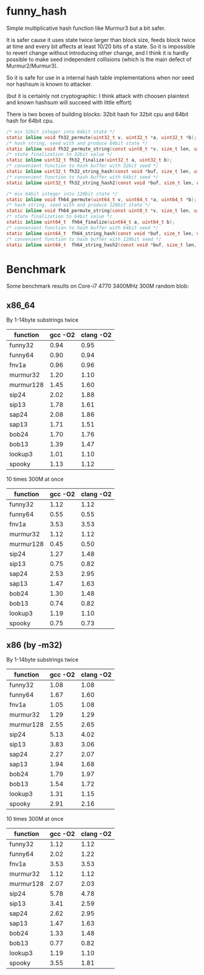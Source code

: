 funny_hash
==========

Simple multiplicative hash function like Murmur3 but a bit safer.

It is safer cause it uses state twice larger than block size, feeds block twice at time and every bit affects at least 10/20 bits of a state. So it is impossible to revert change without introducing other change, and I think it is hardly possible to make seed independent collisions (which is the main defect of Murmur2/Murmur3).

So it is safe for use in a internal hash table implementations when nor seed nor hashsum is known to attacker.

(but it is certainly not cryptographic: I think attack with choosen plaintext and known hashsum will succeed
with little effort)

There is two boxes of building blocks: 32bit hash for 32bit cpu and 64bit hash for 64bit cpu.

````C
/* mix 32bit integer into 64bit state */
static inline void fh32_permute(uint32_t v, uint32_t *a, uint32_t *b);
/* hash string, seed with and produce 64bit state */
static inline void fh32_permute_string(const uint8_t *v, size_t len, uint32_t *a, uint32_t *b);
/* state finalization to 32bit value */
static inline uint32_t fh32_finalize(uint32_t a, uint32_t b);
/* convenient function to hash buffer with 32bit seed */
static inline uint32_t fh32_string_hash(const void *buf, size_t len, uint32_t seed);
/* convenient function to hash buffer with 64bit seed */
static inline uint32_t fh32_string_hash2(const void *buf, size_t len, uint32_t seed1, uint32_t seed2);

/* mix 64bit integer into 128bit state */
static inline void fh64_permute(uint64_t v, uint64_t *a, uint64_t *b);
/* hash string, seed with and produce 128bit state */
static inline void fh64_permute_string(const uint8_t *v, size_t len, uint64_t *a, uint64_t *b);
/* state finalization to 64bit value */
static inline uint64_t  fh64_finalize(uint64_t a, uint64_t b);
/* convenient function to hash buffer with 64bit seed */
static inline uint64_t  fh64_string_hash(const void *buf, size_t len, uint64_t seed);
/* convenient function to hash buffer with 128bit seed */
static inline uint64_t  fh64_string_hash2(const void *buf, size_t len, uint64_t seed1, uint64_t seed2);
````

Benchmark
=========

Some benchmark results on Core-i7 4770 3400MHz 300M random blob:

x86_64
------

By 1-14byte substrings twice

function  | gcc -O2 | clang -O2
----------|---------|----------
funny32   |   0.94  |   0.95
funny64   |   0.90  |   0.94
fnv1a     |   0.96  |   0.96
murmur32  |   1.20  |   1.10
murmur128 |   1.45  |   1.60
sip24     |   2.02  |   1.88
sip13     |   1.78  |   1.61
sap24     |   2.08  |   1.86
sap13     |   1.71  |   1.51
bob24     |   1.70  |   1.76
bob13     |   1.39  |   1.47
lookup3   |   1.01  |   1.10
spooky    |   1.13  |   1.12

10 times 300M at once

function  | gcc -O2 | clang -O2
----------|---------|----------
funny32   |   1.12  |   1.12
funny64   |   0.55  |   0.55
fnv1a     |   3.53  |   3.53
murmur32  |   1.12  |   1.12
murmur128 |   0.45  |   0.50
sip24     |   1.27  |   1.48
sip13     |   0.75  |   0.82
sap24     |   2.53  |   2.95
sap13     |   1.47  |   1.63
bob24     |   1.30  |   1.48
bob13     |   0.74  |   0.82
lookup3   |   1.19  |   1.10
spooky    |   0.75  |   0.73

x86 (by -m32)
-------------

By 1-14byte substrings twice

function  | gcc -O2 | clang -O2
----------|---------|----------
funny32   |   1.08  |   1.08
funny64   |   1.67  |   1.60
fnv1a     |   1.05  |   1.08
murmur32  |   1.29  |   1.29
murmur128 |   2.55  |   2.65
sip24     |   5.13  |   4.02
sip13     |   3.83  |   3.06
sap24     |   2.27  |   2.07
sap13     |   1.94  |   1.68
bob24     |   1.79  |   1.97
bob13     |   1.54  |   1.72
lookup3   |   1.31  |   1.15
spooky    |   2.91  |   2.16

10 times 300M at once

function  | gcc -O2 | clang -O2
----------|---------|----------
funny32   |   1.12  |   1.12
funny64   |   2.02  |   1.22
fnv1a     |   3.53  |   3.53
murmur32  |   1.12  |   1.12
murmur128 |   2.07  |   2.03
sip24     |   5.78  |   4.78
sip13     |   3.41  |   2.59
sap24     |   2.62  |   2.95
sap13     |   1.47  |   1.63
bob24     |   1.33  |   1.48
bob13     |   0.77  |   0.82
lookup3   |   1.19  |   1.10
spooky    |   3.55  |   1.81
